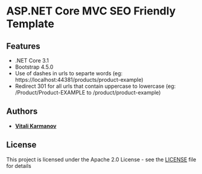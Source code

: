 # ASP.NET Core MVC SEO Friendly Template

## Features

* .NET Core 3.1
* Bootstrap 4.5.0
* Use of dashes in urls to separte words (eg: https://localhost:44381/products/product-example)
* Redirect 301 for all urls that contain uppercase to lowercase (eg: /Product/Product-EXAMPLE to /product/product-example)

## Authors

* **[Vitali Karmanov](https://github.com/vitali-karmanov)**

## License

This project is licensed under the Apache 2.0 License - see the [LICENSE](LICENSE) file for details
